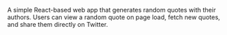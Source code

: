 A simple React-based web app that generates random quotes with their authors. Users can view a random quote on page load, fetch new quotes, and share them directly on Twitter.

